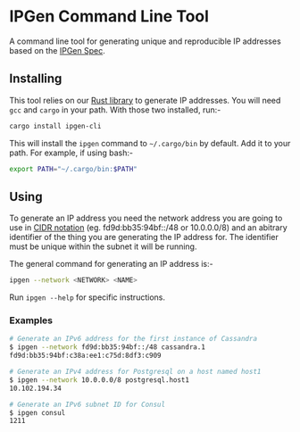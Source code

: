# IPGen Command Line Tool

A command line tool for generating unique and reproducible IP addresses based on the [IPGen Spec].

## Installing

This tool relies on our [Rust library] to generate IP addresses. You will need `gcc` and `cargo` in your path.
With those two installed, run:-

```bash
cargo install ipgen-cli
```

This will install the `ipgen` command to `~/.cargo/bin` by default. Add it to your path. For example, if using
bash:-
```bash
export PATH="~/.cargo/bin:$PATH"
```

## Using

To generate an IP address you need the network address you are going to use in [CIDR notation] (eg. fd9d:bb35:94bf::/48
or 10.0.0.0/8) and an abitrary identifier of the thing you are generating the IP address for. The identifier must be unique
within the subnet it will be running.

The general command for generating an IP address is:-
```bash
ipgen --network <NETWORK> <NAME>
```

Run `ipgen --help` for specific instructions.

### Examples

```bash
# Generate an IPv6 address for the first instance of Cassandra
$ ipgen --network fd9d:bb35:94bf::/48 cassandra.1
fd9d:bb35:94bf:c38a:ee1:c75d:8df3:c909

# Generate an IPv4 address for Postgresql on a host named host1
$ ipgen --network 10.0.0.0/8 postgresql.host1
10.102.194.34

# Generate an IPv6 subnet ID for Consul
$ ipgen consul
1211
```

[Rust library]: https://github.com/ipgen/rust
[IPGen Spec]: https://github.com/ipgen/spec
[CIDR notation]: https://en.wikipedia.org/wiki/Classless_Inter-Domain_Routing#CIDR_notation
